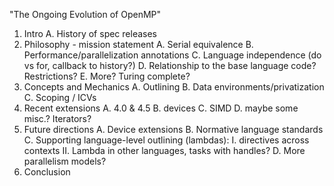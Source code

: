 
"The Ongoing Evolution of OpenMP"

1. Intro
  A. History of spec releases
2. Philosophy - mission statement
  A. Serial equivalence
  B. Performance/parallelization annotations
  C. Language independence (do vs for, callback to history?)
  D. Relationship to the base language code? Restrictions?
  E. More? Turing complete?
3. Concepts and Mechanics
  A. Outlining
  B. Data environments/privatization
  C. Scoping / ICVs
4. Recent extensions
  A. 4.0 & 4.5
  B. devices
  C. SIMD
  D. maybe some misc.? Iterators?
5. Future directions 
  A. Device extensions
  B. Normative language standards
  C. Supporting language-level outlining (lambdas): 
    I. directives across contexts
    II. Lambda in other languages, tasks with handles?
  D. More parallelism models?
6. Conclusion
